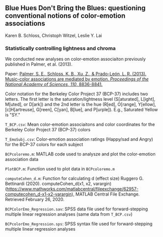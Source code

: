 ## Blue Hues Don't Bring the Blues: questioning conventional notions of color-emotion associations
Karen B. Schloss, Christoph Witzel, Leslie Y. Lai



### Statistically controlling lightness and chroma
We conducted new analyses on color-emotion associaiton previously published in Palmer, et al. (2013).

Paper: [Palmer, S. E., Schloss, K. B., Xu, Z., & Prado-León, L. R. (2013). Music–color associations are mediated by emotion. _Proceedings of the National Academy of Sciences_, _110_, 8836-8841.](https://www.pnas.org/content/110/22/8836.short)

Color notation for the Berkeley Color Project 37 (BCP-37) includes two letters. The first letter is the saturation/lightness level (S[aturated], L[ight], M[uted], or D[ark]) and the 2nd letter is the hue (R[ed], O[range], Y[ellow], [c]H[artreuse], G[reen], C[yan], B[lue], and P[urple]). E.g., Saturated Yellow is "SY."
        

`T_BCP.csv`: Mean color-emotion associaitons and color coordinates for the Berkeley Color Project 37 (BCP-37) colors

`T_EmoSubj.csv`: Color-emotion association ratings (Happy/sad and Angry) for the BCP-37 colors for each subject

`BCPcoloremo.m`: MATLAB code used to analysze and plot the color-emotion association data 

`PlotBCP.m`: Function used to plot data in `BCPcoloremo.m` 

`computeCohen_d.m`: Function for calculating d (effect size) 
Ruggero G. Bettinardi (2020). computeCohen_d(x1, x2, varargin) (https://www.mathworks.com/matlabcentral/fileexchange/62957-computecohen_d-x1-x2-varargin), MATLAB Central File Exchange. Retrieved February 26, 2020.

`BCPColorEmo_Regression.sav`: SPSS data file used for forward-stepping multiple linear regression analyses (same data from `T_BCP.csv`)

`BCPcolorEmo_Regression.sps`: SPSS syntax file used for forward-stepping multiple linear regression analyses


